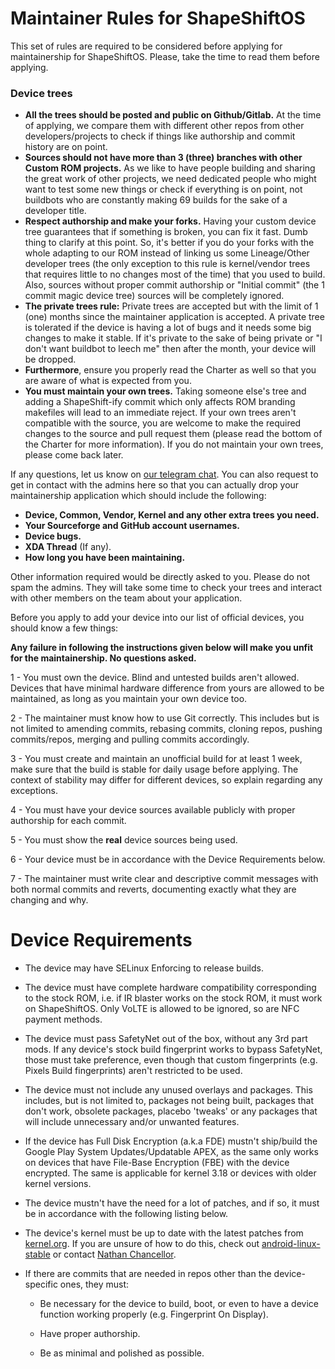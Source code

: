 # Maintainer Rules for ShapeShiftOS

This set of rules are required to be considered before applying for maintainership for ShapeShiftOS. Please, take the time to read them before applying.

### Device trees

- **All the trees should be posted and public on Github/Gitlab.** At the time of applying, we compare them with different other repos from other developers/projects to check if things like authorship and commit history are on point. 
- **Sources should not have more than 3 (three) branches with other Custom ROM projects.** As we like to have people building and sharing the great work of other projects, we need dedicated people who might want to test some new things or check if everything is on point, not buildbots who are constantly making 69 builds for the sake of a developer title.
- **Respect authorship and make your forks.** Having your custom device tree guarantees that if something is broken, you can fix it fast. Dumb thing to clarify at this point. So, it's better if you do your forks with the whole adapting to our ROM instead of linking us some Lineage/Other developer trees (the only exception to this rule is kernel/vendor trees that requires little to no changes most of the time) that you used to build. Also, sources without proper commit authorship or "Initial commit" (the 1 commit magic device tree) sources will be completely ignored.
- **The private trees rule:** Private trees are accepted but with the limit of 1 (one) months since the maintainer application is accepted. A private tree is tolerated if the device is having a lot of bugs and it needs some big changes to make it stable. If it's private to the sake of being private or "I don't want buildbot to leech me" then after the month, your device will be dropped.
- **Furthermore**, ensure you properly read the Charter as well so that you are aware of what is expected from you.
- **You must maintain your own trees.** Taking someone else's tree and adding a ShapeShift-ify commit which only affects ROM branding makefiles will lead to an immediate reject. If your own trees aren't compatible with the source, you are welcome to make the required changes to the source and pull request them (please read the bottom of the Charter for more information). If you do not maintain your own trees, please come back later.

If any questions, let us know on [our telegram chat](https://t.me/shapeshiftoschat). You can also request to get in contact with the admins here so that you can actually drop your maintainership application which should include the following:
- **Device, Common, Vendor, Kernel and any other extra trees you need.**
- **Your Sourceforge and GitHub account usernames.**
- **Device bugs.**
- **XDA Thread** (If any).
- **How long you have been maintaining.**
 
Other information required would be directly asked to you. Please do not spam the admins. They will take some time to check your trees and interact with other members on the team about your application.

Before you apply to add your device into our list of official devices, you should know a few things:

**Any failure in following the instructions given below will make you unfit for the maintainership. No questions asked.**

1 - You must own the device. Blind and untested builds aren't allowed. Devices that have minimal hardware difference from yours are allowed to be maintained, as long as you maintain your own device too.

2 - The maintainer must know how to use Git correctly. This includes but is not limited to amending commits, rebasing commits, cloning repos, pushing commits/repos, merging and pulling commits accordingly.

3 - You must create and maintain an unofficial build for at least 1 week, make sure that the build is stable for daily usage before applying. The context of stability may differ for different devices, so explain regarding any exceptions.

4 - You must have your device sources available publicly with proper authorship for each commit.

5 - You must show the **real** device sources being used.

6 - Your device must be in accordance with the Device Requirements below. 

7 - The maintainer must write clear and descriptive commit messages with both normal commits and reverts, documenting exactly what they are changing and why.

# Device Requirements

- The device may have SELinux Enforcing to release builds.

- The device must have complete hardware compatibility corresponding to the stock ROM, i.e. if IR blaster works on the stock ROM, it must work on ShapeShiftOS. Only VoLTE is allowed to be ignored, so are NFC payment methods.

- The device must pass SafetyNet out of the box, without any 3rd part mods. If any device's stock build fingerprint works to bypass SafetyNet, those must take preference, even though that custom fingerprints (e.g. Pixels Build fingerprints) aren't restricted to be used.

- The device must not include any unused overlays and packages. This includes, but is not limited to, packages not being built, packages that don't work, obsolete packages, placebo 'tweaks' or any packages that will include unnecessary and/or unwanted features.

- If the device has Full Disk Encryption (a.k.a FDE) mustn't ship/build the Google Play System Updates/Updatable APEX, as the same only works on devices that have File-Base Encryption (FBE) with the device encrypted. The same is applicable for kernel 3.18 or devices with older kernel versions.

- The device mustn't have the need for a lot of patches, and if so, it must be in accordance with the following listing below.

- The device's kernel must be up to date with the latest patches from [kernel.org](https://git.kernel.org/pub/scm/linux/kernel/git/stable/linux.git/). If you are unsure of how to do this, check out [android-linux-stable](https://github.com/android-linux-stable) or contact [Nathan Chancellor](https://nathanchance.me).

- If there are commits that are needed in repos other than the device-specific ones, they must:

  - Be necessary for the device to build, boot, or even to have a device function working properly (e.g. Fingerprint On Display).

  - Have proper authorship.
  
  - Be as minimal and polished as possible.
